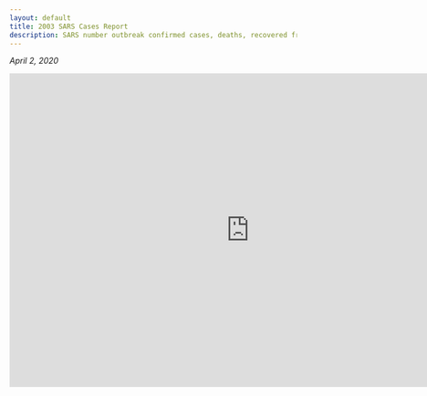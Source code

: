 ```yaml
---
layout: default
title: 2003 SARS Cases Report
description: SARS number outbreak confirmed cases, deaths, recovered from March to July 2003 across the world.
---
```


_April 2, 2020_
<iframe width="840" height="550" src="https://app.powerbi.com/reportEmbed?reportId=cceb5123-9f54-443f-a7b6-c1d4cfc38f73&autoAuth=true&ctid=5ba5ef5e-3109-4e77-85bd-cfeb0d347e82&config=eyJjbHVzdGVyVXJsIjoiaHR0cHM6Ly93YWJpLXNvdXRoLWVhc3QtYXNpYS1yZWRpcmVjdC5hbmFseXNpcy53aW5kb3dzLm5ldC8ifQ%3D%3D" frameborder="0" allowFullScreen="true"></iframe>
